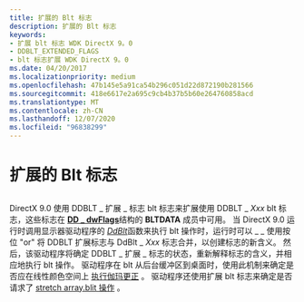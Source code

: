 ```yaml
---
title: 扩展的 Blt 标志
description: 扩展的 Blt 标志
keywords:
- 扩展 blt 标志 WDK DirectX 9。0
- DDBLT_EXTENDED_FLAGS
- blt 标志扩展 WDK DirectX 9。0
ms.date: 04/20/2017
ms.localizationpriority: medium
ms.openlocfilehash: 47b145e5a91ca54b296c051d22d872190b281566
ms.sourcegitcommit: 418e6617e2a695c9cb4b37b5b60e264760858acd
ms.translationtype: MT
ms.contentlocale: zh-CN
ms.lasthandoff: 12/07/2020
ms.locfileid: "96838299"
---
```

# <a name="extended-blt-flags"></a>扩展的 Blt 标志


## <span id="ddk_extended_blt_flags_gg"></span><span id="DDK_EXTENDED_BLT_FLAGS_GG"></span>


DirectX 9.0 使用 DDBLT \_ 扩展 \_ 标志 blt 标志来扩展使用 DDBLT \_ *Xxx* blt 标志，这些标志在 [**DD \_ dwFlags**](/windows/win32/api/ddrawint/ns-ddrawint-dd_bltdata)结构的 **BLTDATA** 成员中可用。 当 DirectX 9.0 运行时调用显示器驱动程序的 [*DdBlt*](/windows/win32/api/ddrawint/nc-ddrawint-pdd_surfcb_blt)函数来执行 blt 操作时，运行时可以 \_ \_ 使用按位 "or" 将 DDBLT 扩展标志与 DdBlt \_ *Xxx* 标志合并，以创建标志的新含义。 然后，该驱动程序将确定 DDBLT \_ 扩展 \_ 标志的状态，重新解释标志的含义，并相应地执行 blt 操作。 驱动程序在 blt 从后台缓冲区到桌面时，使用此机制来确定是否应在线性颜色空间上 [执行伽玛更正](performing-gamma-correction-on-swap-chains.md) 。 驱动程序还使用扩展 blt 标志来确定是否请求了 [stretch array.blit 操作](supporting-stretch-blit-operations.md) 。

 

